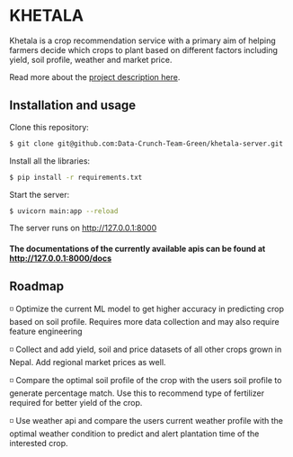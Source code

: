 # KHETALA
Khetala is a crop recommendation service with a primary aim of helping farmers decide which crops to plant based on different factors including yield, soil profile, weather and market price.

Read more about the <a href="https://github.com/Data-Crunch-Team-Green/khetala-server/blob/main/Project%20Description.md">project description here</a>.

## Installation and usage
Clone this repository:
``` sh
$ git clone git@github.com:Data-Crunch-Team-Green/khetala-server.git
```

Install all the libraries:
``` sh
$ pip install -r requirements.txt
```

Start the server:
``` sh
$ uvicorn main:app --reload
```
The server runs on http://127.0.0.1:8000

#### The documentations of the currently available apis can be found at http://127.0.0.1:8000/docs


## Roadmap
◽ Optimize the current ML model to get higher accuracy in predicting crop based on soil profile. Requires more data collection and may also require feature engineering

◽ Collect and add yield, soil and price datasets of all other crops grown in Nepal. Add regional market prices as well. 

◽ Compare the optimal soil profile of the crop with the users soil profile to generate percentage match. Use this to recommend type of fertilizer required for better yield of the crop.

◽ Use weather api and compare the users current weather profile with the optimal weather condition to predict and alert plantation time of the interested crop.



